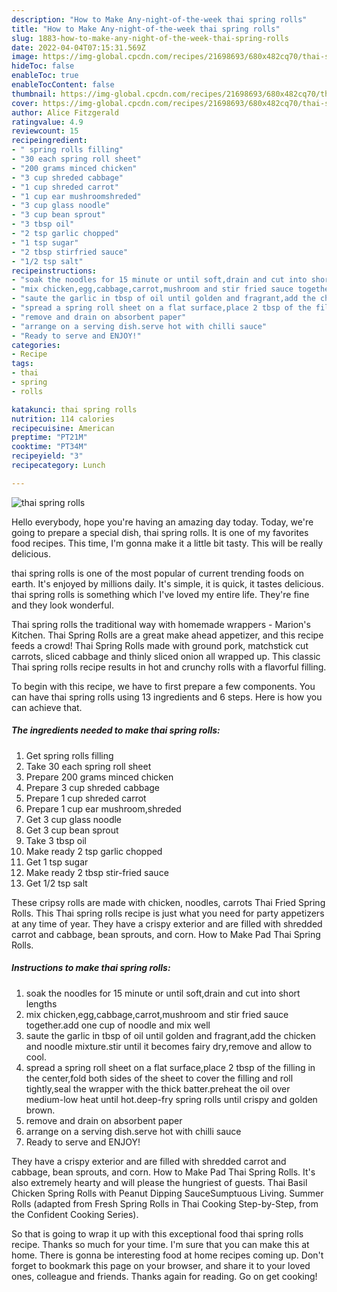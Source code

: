 ```yaml
---
description: "How to Make Any-night-of-the-week thai spring rolls"
title: "How to Make Any-night-of-the-week thai spring rolls"
slug: 1883-how-to-make-any-night-of-the-week-thai-spring-rolls
date: 2022-04-04T07:15:31.569Z
image: https://img-global.cpcdn.com/recipes/21698693/680x482cq70/thai-spring-rolls-recipe-main-photo.jpg
hideToc: false
enableToc: true
enableTocContent: false
thumbnail: https://img-global.cpcdn.com/recipes/21698693/680x482cq70/thai-spring-rolls-recipe-main-photo.jpg
cover: https://img-global.cpcdn.com/recipes/21698693/680x482cq70/thai-spring-rolls-recipe-main-photo.jpg
author: Alice Fitzgerald
ratingvalue: 4.9
reviewcount: 15
recipeingredient:
- " spring rolls filling"
- "30 each spring roll sheet"
- "200 grams minced chicken"
- "3 cup shreded cabbage"
- "1 cup shreded carrot"
- "1 cup ear mushroomshreded"
- "3 cup glass noodle"
- "3 cup bean sprout"
- "3 tbsp oil"
- "2 tsp garlic chopped"
- "1 tsp sugar"
- "2 tbsp stirfried sauce"
- "1/2 tsp salt"
recipeinstructions:
- "soak the noodles for 15 minute or until soft,drain and cut into short lengths"
- "mix chicken,egg,cabbage,carrot,mushroom and stir fried sauce together.add one cup of noodle and mix well"
- "saute the garlic in tbsp of oil until golden and fragrant,add the chicken and noodle mixture.stir until it becomes fairy dry,remove and allow to cool."
- "spread a spring roll sheet on a flat surface,place 2 tbsp of the filling in the center,fold both sides of the sheet to cover the filling and roll tightly,seal the wrapper with the thick batter.preheat the oil over medium-low heat until hot.deep-fry spring rolls until crispy and golden brown."
- "remove and drain on absorbent paper"
- "arrange on a serving dish.serve hot with chilli sauce"
- "Ready to serve and ENJOY!"
categories:
- Recipe
tags:
- thai
- spring
- rolls

katakunci: thai spring rolls 
nutrition: 114 calories
recipecuisine: American
preptime: "PT21M"
cooktime: "PT34M"
recipeyield: "3"
recipecategory: Lunch

---
```



![thai spring rolls](https://img-global.cpcdn.com/recipes/21698693/680x482cq70/thai-spring-rolls-recipe-main-photo.jpg)

Hello everybody, hope you're having an amazing day today. Today, we're going to prepare a special dish, thai spring rolls. It is one of my favorites food recipes. This time, I'm gonna make it a little bit tasty. This will be really delicious.

thai spring rolls is one of the most popular of current trending foods on earth. It's enjoyed by millions daily. It's simple, it is quick, it tastes delicious. thai spring rolls is something which I've loved my entire life. They're fine and they look wonderful.

Thai spring rolls the traditional way with homemade wrappers - Marion&#39;s Kitchen. Thai Spring Rolls are a great make ahead appetizer, and this recipe feeds a crowd! Thai Spring Rolls made with ground pork, matchstick cut carrots, sliced cabbage and thinly sliced onion all wrapped up. This classic Thai spring rolls recipe results in hot and crunchy rolls with a flavorful filling.


To begin with this recipe, we have to first prepare a few components. You can have thai spring rolls using 13 ingredients and 6 steps. Here is how you can achieve that.

<!--inarticleads1-->

##### The ingredients needed to make thai spring rolls:

1. Get  spring rolls filling
1. Take 30 each spring roll sheet
1. Prepare 200 grams minced chicken
1. Prepare 3 cup shreded cabbage
1. Prepare 1 cup shreded carrot
1. Prepare 1 cup ear mushroom,shreded
1. Get 3 cup glass noodle
1. Get 3 cup bean sprout
1. Take 3 tbsp oil
1. Make ready 2 tsp garlic chopped
1. Get 1 tsp sugar
1. Make ready 2 tbsp stir-fried sauce
1. Get 1/2 tsp salt


These cripsy rolls are made with chicken, noodles, carrots Thai Fried Spring Rolls. This Thai spring rolls recipe is just what you need for party appetizers at any time of year. They have a crispy exterior and are filled with shredded carrot and cabbage, bean sprouts, and corn. How to Make Pad Thai Spring Rolls. 

<!--inarticleads2-->

##### Instructions to make thai spring rolls:

1. soak the noodles for 15 minute or until soft,drain and cut into short lengths
1. mix chicken,egg,cabbage,carrot,mushroom and stir fried sauce together.add one cup of noodle and mix well
1. saute the garlic in tbsp of oil until golden and fragrant,add the chicken and noodle mixture.stir until it becomes fairy dry,remove and allow to cool.
1. spread a spring roll sheet on a flat surface,place 2 tbsp of the filling in the center,fold both sides of the sheet to cover the filling and roll tightly,seal the wrapper with the thick batter.preheat the oil over medium-low heat until hot.deep-fry spring rolls until crispy and golden brown.
1. remove and drain on absorbent paper
1. arrange on a serving dish.serve hot with chilli sauce
1. Ready to serve and ENJOY!

They have a crispy exterior and are filled with shredded carrot and cabbage, bean sprouts, and corn. How to Make Pad Thai Spring Rolls. It&#39;s also extremely hearty and will please the hungriest of guests. Thai Basil Chicken Spring Rolls with Peanut Dipping SauceSumptuous Living. Summer Rolls (adapted from Fresh Spring Rolls in Thai Cooking Step-by-Step, from the Confident Cooking Series). 

So that is going to wrap it up with this exceptional food thai spring rolls recipe. Thanks so much for your time. I'm sure that you can make this at home. There is gonna be interesting food at home recipes coming up. Don't forget to bookmark this page on your browser, and share it to your loved ones, colleague and friends. Thanks again for reading. Go on get cooking!
